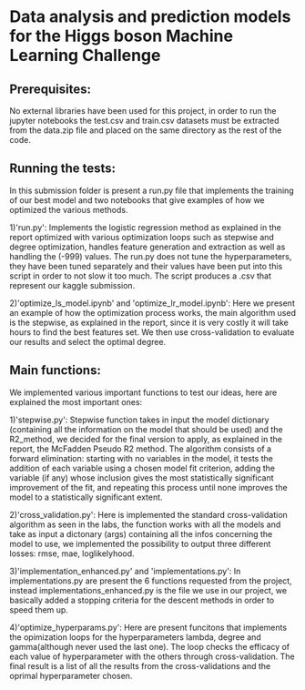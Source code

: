 # Data analysis and prediction models for the Higgs boson Machine Learning Challenge

## Prerequisites:
No external libraries have been used for this project, in order to run the jupyter notebooks the test.csv and train.csv datasets must be extracted 
from the data.zip file and placed on the same directory as the rest of the code.

## Running the tests:
In this submission folder is present a run.py file that implements the training of our best model and two notebooks that give examples of how we optimized the various methods.

1)'run.py':
	Implements the logistic regression method as explained in the report optimized with various optimization loops such as stepwise and degree optimization, handles feature
	generation and extraction as well as handling the (-999) values. The run.py does not tune the hyperparameters, they have been tuned separately and their values have been
	put into this script in order to not slow it too much. The script produces a .csv that represent our kaggle submission.

2)'optimize_ls_model.ipynb' and 'optimize_lr_model.ipynb':
	Here we present an example of how the optimization process works, the main algorithm used is the stepwise, as explained in the report, since it is very costly it will take 
	hours to find the best features set. We then use cross-validation to evaluate our results and select the optimal degree.
	
## Main functions:
We implemented various important functions to test our ideas, here are explained the most important ones:

1)'stepwise.py': 
	Stepwise function takes in input the model dictionary (containing all the information on the model that should be used) and the R2_method, we decided for the final version to apply,
	as explained in the report, the McFadden Pseudo R2 method. 
    The algorithm consists of a forward elimination: starting with no variables in the model, it tests the addition of each variable using a chosen model fit criterion, 
	adding the variable (if any) whose inclusion gives the most statistically significant improvement of the fit, and repeating this process until none improves the model 
	to a statistically significant extent.    
	
2)'cross_validation.py':
	Here is implemented the standard cross-validation algorithm as seen in the labs, the function works with all the models and take as input a dictonary (args) containing all the infos concerning
	the model to use, we implemented the possibility to output three different losses: rmse, mae, loglikelyhood.
	
3)'implementation_enhanced.py' and 'implementations.py':
	In implementations.py are present the 6 functions requested from the project, instead implementations_enhanced.py is the file we use in our project, we basically added a stopping 
	criteria for the descent methods in order to speed them up.
	
4)'optimize_hyperparams.py':
	Here are present funcitons that implements the opimization loops for the hyperparameters lambda, degree and gamma(although never used the last one). The loop checks the efficacy of each
	value of hyperparameter with the others through cross-validation. The final result is a list of all the results from the cross-validations and the oprimal hyperparameter chosen.